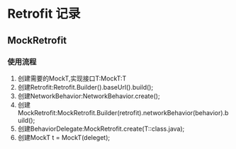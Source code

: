 # Retrofit 记录

## MockRetrofit

### 使用流程

1. 创建需要的MockT,实现接口T:MockT:T
2. 创建Retrofit:Retrofit.Builder().baseUrl().build();
3. 创建NetworkBehavior:NetworkBehavior.create();
4. 创建MockRetrofit:MockRetrofit.Builder(retrofit).networkBehavior(behavior).build();
5. 创建BehaviorDelegate:MockRetrofit.create(T::class.java);
6. 创建MockT t = MockT(deleget);

